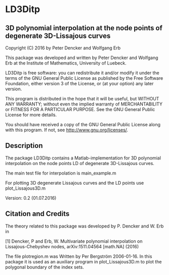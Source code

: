 # LD3Ditp
3D polynomial interpolation at the node points of degenerate 3D-Lissajous curves
--------------------------------------------------------------------------------

Copyright (C) 2016 by Peter Dencker and Wolfgang Erb

This package was developed and written by Peter Dencker and Wolfgang Erb 
at the Institute of Mathematics, University of Luebeck.

LD3Ditp is free software: you can redistribute it and/or modify
it under the terms of the GNU General Public License as published by
the Free Software Foundation, either version 3 of the License, or
(at your option) any later version.

This program is distributed in the hope that it will be useful,
but WITHOUT ANY WARRANTY; without even the implied warranty of
MERCHANTABILITY or FITNESS FOR A PARTICULAR PURPOSE.  See the
GNU General Public License for more details.

You should have received a copy of the GNU General Public License
along with this program. If not, see <http://www.gnu.org/licenses/>.


Description
-----------

The package LD3Ditp contains a Matlab-implementation for 3D polynomial interpolation on 
the node points LD of degenerate 3D-Lissajous curves. 

The main test file for interpolation is
main_example.m

For plotting 3D degenerate Lissajous curves and the LD points use
plot_Lissajous3D.m
 

Version: 0.2 (01.07.2016)


Citation and Credits
--------------------

The theory related to this package was developed by P. Dencker and W. Erb in

[1] Dencker, P and Erb, W.
    Multivariate polynomial interpolation on Lissajous-Chebyshev nodes,
    arXiv:1511.04564 [math.NA] (2016)


The file plotregion.m was Written by Per Bergström 2006-01-16. In this package it is used as 
an auxiliary program in plot_Lissajous3D.m to plot the polygonal boundary of the index sets. 
